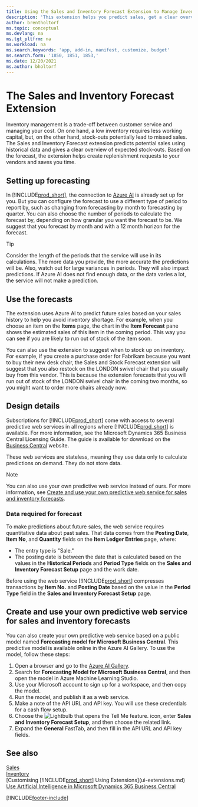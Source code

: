 ```yaml
---
title: Using the Sales and Inventory Forecast Extension to Manage Inventory | Microsoft Docs
description: 'This extension helps you predict sales, get a clear overview of expected stock-outs, and even helps you create replenishment requests to vendors.'
author: brentholtorf
ms.topic: conceptual
ms.devlang: na
ms.tgt_pltfrm: na
ms.workload: na
ms.search.keywords: 'app, add-in, manifest, customize, budget'
ms.search.form: '1850, 1851, 1853,'
ms.date: 12/20/2021
ms.author: bholtorf
---
```


# <a name="the-sales-and-inventory-forecast-extension"></a>The Sales and Inventory Forecast Extension

Inventory management is a trade-off between customer service and managing your cost. On one hand, a low inventory requires less working capital, but, on the other hand, stock-outs potentially lead to missed sales. The Sales and Inventory Forecast extension predicts potential sales using historical data and gives a clear overview of expected stock-outs. Based on the forecast, the extension helps create replenishment requests to your vendors and saves you time.  

## <a name="setting-up-forecasting"></a>Setting up forecasting

In [!INCLUDE[prod_short](includes/prod_short.md)], the connection to [Azure AI](https://azure.microsoft.com/overview/ai-platform/) is already set up for you. But you can configure the forecast to use a different type of period to report by, such as changing from forecasting by month to forecasting by quarter. You can also choose the number of periods to calculate the forecast by, depending on how granular you want the forecast to be. We suggest that you forecast by month and with a 12 month horizon for the forecast.

> [!TIP]  
> Consider the length of the periods that the service will use in its calculations. The more data you provide, the more accurate the predictions will be. Also, watch out for large variances in periods. They will also impact predictions. If Azure AI does not find enough data, or the data varies a lot, the service will not make a prediction.

## <a name="use-the-forecasts"></a>Use the forecasts

The extension uses Azure AI to predict future sales based on your sales history to help you avoid inventory shortage. For example, when you choose an item on the **Items** page, the chart in the **Item Forecast** pane shows the estimated sales of this item in the coming period. This way you can see if you are likely to run out of stock of the item soon.  

You can also use the extension to suggest when to stock up on inventory. For example, if you create a purchase order for Fabrikam because you want to buy their new desk chair, the Sales and Stock Forecast extension will suggest that you also restock on the LONDON swivel chair that you usually buy from this vendor. This is because the extension forecasts that you will run out of stock of the LONDON swivel chair in the coming two months, so you might want to order more chairs already now.  

## <a name="design-details"></a>Design details

Subscriptions for [!INCLUDE[prod_short](includes/prod_short.md)] come with access to several predictive web services in all regions where [!INCLUDE[prod_short](includes/prod_short.md)] is available. For more information, see the Microsoft Dynamics 365 Business Central Licensing Guide. The guide is available for download on the [Business Central](https://dynamics.microsoft.com/en-us/business-central/overview/) website. 

These web services are stateless, meaning they use data only to calculate predictions on demand. They do not store data.

> [!NOTE]  
>   You can also use your own predictive web service instead of ours. For more information, see [Create and use your own predictive web service for sales and inventory forecasts](#AnchorText). 

### <a name="data-required-for-forecast"></a>Data required for forecast

To make predictions about future sales, the web service requires quantitative data about past sales. That data comes from the **Posting Date**, **Item No**, and **Quantity** fields on the **Item Ledger Entries** page, where:

- The entry type is "Sale."
- The posting date is between the date that is calculated based on the values in the **Historical Periods** and **Period Type** fields on the **Sales and Inventory Forecast Setup** page and the work date.

Before using the web service [!INCLUDE[prod_short](includes/prod_short.md)] compresses transactions by **Item No.** and **Posting Date** based on the value in the **Period Type** field in the **Sales and Inventory Forecast Setup** page.

## <a name="a-nameanchortext-acreate-and-use-your-own-predictive-web-service-for-sales-and-inventory-forecasts"></a><a name="AnchorText"> </a>Create and use your own predictive web service for sales and inventory forecasts

You can also create your own predictive web service based on a public model named **Forecasting model for Microsoft Business Central**. This predictive model is available online in the Azure AI Gallery. To use the model, follow these steps:  

1. Open a browser and go to the [Azure AI Gallery](https://go.microsoft.com/fwlink/?linkid=828352).  
2. Search for **Forecasting Model for Microsoft Business Central**, and then open the model in Azure Machine Learning Studio.  
3. Use your Microsoft account to sign up for a workspace, and then copy the model.  
4. Run the model, and publish it as a web service.  
5. Make a note of the API URL and API key. You will use these credentials for a cash flow setup.  
6. Choose the ![Lightbulb that opens the Tell Me feature.](media/ui-search/search_small.png "Tell me what you want to do") icon, enter **Sales and Inventory Forecast Setup**, and then choose the related link.  
7. Expand the **General** FastTab, and then fill in the API URL and API key fields.  

## <a name="see-also"></a>See also

[Sales](sales-manage-sales.md)  
[Inventory](inventory-manage-inventory.md)  
[Customising [!INCLUDE[prod_short](includes/prod_short.md)] Using Extensions](ui-extensions.md)  
[Use Artificial Intelligence in Microsoft Dynamics 365 Business Central](/training/paths/use-artificial-intelligence/)  

[!INCLUDE[footer-include](includes/footer-banner.md)]
